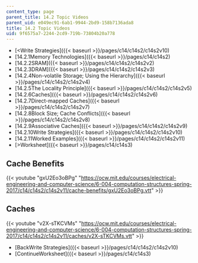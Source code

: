 ```yaml
---
content_type: page
parent_title: 14.2 Topic Videos
parent_uid: e049ec91-6ab1-9944-2bd9-158b7136ada8
title: 14.2 Topic Videos
uid: 9f6575a7-2244-2cd9-719b-73804b20a778
---
```


*   [<Write Strategies]({{< baseurl >}}/pages/c14/c14s2/c14s2v10)
*   [14.2.1Memory Technologies]({{< baseurl >}}/pages/c14/c14s2)
*   [14.2.2SRAM]({{< baseurl >}}/pages/c14/c14s2/c14s2v2)
*   [14.2.3DRAM]({{< baseurl >}}/pages/c14/c14s2/c14s2v3)
*   [14.2.4Non-volatile Storage; Using the Hierarchy]({{< baseurl >}}/pages/c14/c14s2/c14s2v4)
*   [14.2.5The Locality Principle]({{< baseurl >}}/pages/c14/c14s2/c14s2v5)
*   [14.2.6Caches]({{< baseurl >}}/pages/c14/c14s2/c14s2v6)
*   [14.2.7Direct-mapped Caches]({{< baseurl >}}/pages/c14/c14s2/c14s2v7)
*   [14.2.8Block Size; Cache Conflicts]({{< baseurl >}}/pages/c14/c14s2/c14s2v8)
*   [14.2.9Associative Caches]({{< baseurl >}}/pages/c14/c14s2/c14s2v9)
*   [14.2.10Write Strategies]({{< baseurl >}}/pages/c14/c14s2/c14s2v10)
*   [14.2.11Worked Examples]({{< baseurl >}}/pages/c14/c14s2/c14s2v11)
*   [\>Worksheet]({{< baseurl >}}/pages/c14/c14s3)

Cache Benefits
--------------

{{< youtube "gxU2Eo3oBPg" "https://ocw.mit.edu/courses/electrical-engineering-and-computer-science/6-004-computation-structures-spring-2017/c14/c14s2/c14s2v11/cache-benefits/gxU2Eo3oBPg.vtt" >}}

Caches
------

{{< youtube "v2X-sTKCVMs" "https://ocw.mit.edu/courses/electrical-engineering-and-computer-science/6-004-computation-structures-spring-2017/c14/c14s2/c14s2v11/caches/v2X-sTKCVMs.vtt" >}}

*   [BackWrite Strategies]({{< baseurl >}}/pages/c14/c14s2/c14s2v10)
*   [ContinueWorksheet]({{< baseurl >}}/pages/c14/c14s3)